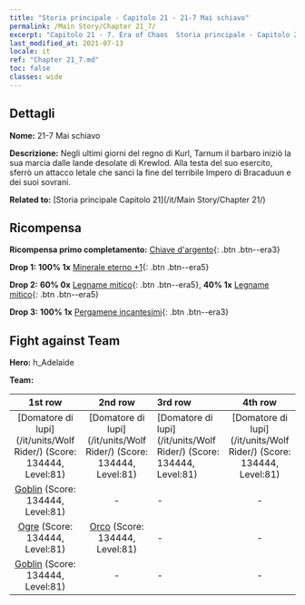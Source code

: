 ```yaml
---
title: "Storia principale - Capitolo 21 - 21-7 Mai schiavo"
permalink: /Main Story/Chapter 21_7/
excerpt: "Capitolo 21 - 7. Era of Chaos  Storia principale - Capitolo 21_7. 21-7 Mai schiavo"
last_modified_at: 2021-07-13
locale: it
ref: "Chapter 21_7.md"
toc: false
classes: wide
---
```


## Dettagli

 **Nome:** 21-7 Mai schiavo

 **Descrizione:** Negli ultimi giorni del regno di Kurl, Tarnum il barbaro iniziò la sua marcia dalle lande desolate di Krewlod. Alla testa del suo esercito, sferrò un attacco letale che sancì la fine del terribile Impero di Bracaduun e dei suoi sovrani.

 **Related to:** [Storia principale Capitolo 21](/it/Main Story/Chapter 21/)

## Ricompensa

 **Ricompensa primo completamento:** [Chiave d'argento](/ItemsIT/con_693/){: .btn .btn--era3}

 **Drop 1:** **100% 1x** [Minerale eterno +1](/ItemsIT/mat_68/){: .btn .btn--era5}

 **Drop 2:** **60% 0x** [Legname mitico](/ItemsIT/mat_62/){: .btn .btn--era5}, **40% 1x** [Legname mitico](/ItemsIT/mat_62/){: .btn .btn--era5}

 **Drop 3:** **100% 1x** [Pergamene incantesimi](/ItemsIT/con_694/){: .btn .btn--era3}


## Fight against Team
 **Hero:** h_Adelaide

 **Team:**


  | 1st row | 2nd row | 3rd row | 4th row |
  |:----:|:----:|:----|:----:|
  | [Domatore di lupi](/it/units/Wolf Rider/) (Score: 134444, Level:81)  | [Domatore di lupi](/it/units/Wolf Rider/) (Score: 134444, Level:81)  | [Domatore di lupi](/it/units/Wolf Rider/) (Score: 134444, Level:81)  | [Domatore di lupi](/it/units/Wolf Rider/) (Score: 134444, Level:81)  |
  | [Goblin](/it/units/Goblin/) (Score: 134444, Level:81)  | - | - | - |
  | [Ogre](/it/units/Ogre/) (Score: 134444, Level:81)  | [Orco](/it/units/Orc/) (Score: 134444, Level:81)  | - | - |
  | [Goblin](/it/units/Goblin/) (Score: 134444, Level:81)  | - | - | - |


